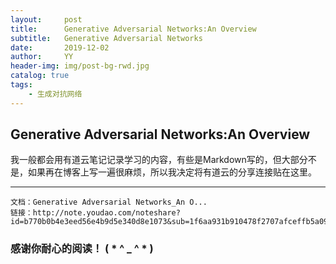 ```yaml
---
layout:     post
title:      Generative Adversarial Networks:An Overview
subtitle:   Generative Adversarial Networks
date:       2019-12-02
author:     YY
header-img: img/post-bg-rwd.jpg
catalog: true
tags:
    - 生成对抗网络
---
```


## Generative Adversarial Networks:An Overview   

我一般都会用有道云笔记记录学习的内容，有些是Markdown写的，但大部分不是，如果再在博客上写一遍很麻烦，所以我决定将有道云的分享连接贴在这里。

---

```
文档：Generative Adversarial Networks_An O...
链接：http://note.youdao.com/noteshare?id=b770b0b4e3eed56e4b9d5e340d8e1073&sub=1f6aa931b910478f2707afceffb5a092
```

### **感谢你耐心的阅读！ ( * ^ _ ^ * )**